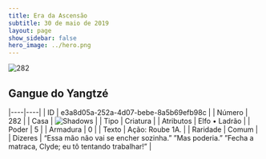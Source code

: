 ```yaml
---
title: Era da Ascensão
subtitle: 30 de maio de 2019
layout: page
show_sidebar: false
hero_image: ../hero.png
---
```


![282](https://cdn.keyforgegame.com/media/card_front/pt/435_282_CP5Q496F86GH_pt.png)

## Gangue do Yangtzé

|----|----|
| ID | e3a8d05a-252a-4d07-bebe-8a5b69efb98c |
| Número | 282 |
| Casa | ![Shadows](https://archonarcana.com/images/thumb/e/ee/Shadows.png/22px-Shadows.png "Sombras") |
| Tipo | Criatura |
| Atributos | Elfo • Ladrão |
| Poder | 5 |
| Armadura | 0 |
| Texto | Ação: Roube 1A. |
| Raridade | Comum |
| Dizeres | “Essa mão não vai se encher sozinha.” ”Mas poderia.” ”Fecha a matraca, Clyde; eu tô tentando trabalhar!” |
